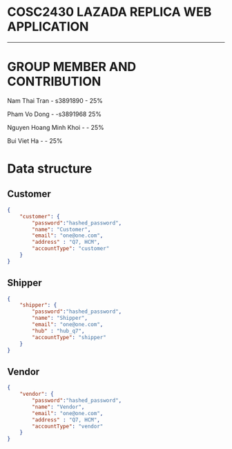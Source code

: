# COSC2430 LAZADA REPLICA WEB APPLICATION

---

# GROUP MEMBER AND CONTRIBUTION
Nam Thai Tran - s3891890 - 25% 

Pham Vo Dong - -s3891968 25%

Nguyen Hoang Minh Khoi - - 25%

Bui Viet Ha - - 25%

# Data structure

## Customer

```json
{
    "customer": {
        "password":"hashed_password",
        "name": "Customer",
        "email": "one@one.com",
        "address" : "Q7, HCM",
        "accountType": "customer"
    }
}

```
## Shipper

```json
{
    "shipper": {
        "password":"hashed_password",
        "name": "Shipper",
        "email": "one@one.com",
        "hub" : "hub_q7",
        "accountType": "shipper"
    }
}

```
## Vendor

```json
{
    "vendor": {
        "password":"hashed_password",
        "name": "Vendor",
        "email": "one@one.com",
        "address" : "Q7, HCM",
        "accountType": "vendor"
    }
}

```




